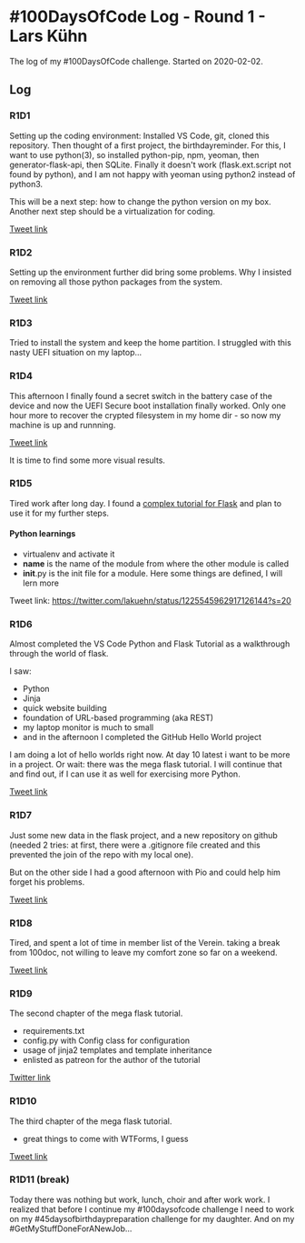 # #100DaysOfCode Log - Round 1 - Lars Kühn

The log of my #100DaysOfCode challenge. Started on 2020-02-02.

## Log

### R1D1

Setting up the coding environment: Installed VS Code, git, cloned this repository.
Then thought of a first project, the birthdayreminder. For this, I want to use
python(3), so installed python-pip, npm, yeoman, then generator-flask-api, then SQLite.
Finally it doesn't work (flask.ext.script not found by python), and I am not happy with
yeoman using python2 instead of python3.

This will be a next step: how to change the python version on my box.
Another next step should be a virtualization for coding.

[Tweet link](https://twitter.com/lakuehn/status/1224001899793387520?s=20)

### R1D2

Setting up the environment further did bring some problems. Why I insisted on removing
all those python packages from the system.

[Tweet link](https://twitter.com/lakuehn/status/1224454296411836416?s=20)

### R1D3

Tried to install the system and keep the home partition. I struggled with this nasty
UEFI situation on my laptop...

### R1D4

This afternoon I finally found a secret switch in the battery case of the device and now
the UEFI Secure boot installation finally worked. Only one hour more to recover the
crypted filesystem in my home dir - so now my machine is up and runnning.

[Tweet link](https://twitter.com/lakuehn/status/1225179105290747905?s=20)

It is time to find some more visual results.

### R1D5

Tired work after long day. I found a [complex tutorial for
Flask](https://blog.miguelgrinberg.com/post/the-flask-mega-tutorial-part-i-hello-world) and plan to use
it for my further steps.

#### Python learnings

* virtualenv and activate it
* __name__ is the name of the module from where the other module is called
* __init__.py is the init file for a module. Here some things
  are defined, I will lern more
  
Tweet link: <https://twitter.com/lakuehn/status/1225545962917126144?s=20>

### R1D6

Almost completed the VS Code Python and Flask Tutorial as a walkthrough
through the world of flask.

I saw:

* Python
* Jinja
* quick website building
* foundation of URL-based programming (aka REST)
* my laptop monitor is much to small
* and in the afternoon I completed the GitHub Hello World project

I am doing a lot of hello worlds right now. At day 10 latest i want to
be more in a project. Or wait: there was the mega flask tutorial. I will
continue that and find out, if I can use it as well for exercising more
Python.

[Tweet link](https://twitter.com/lakuehn/status/1225846115570003969?s=20)

### R1D7

Just some new data in the flask project, and a new repository
on github (needed 2 tries: at first, there were a .gitignore file
created and this prevented the join of the repo with my local one).

But on the other side I had a good afternoon with Pio and could help
him forget his problems.

[Tweet link](https://twitter.com/lakuehn/status/1226252294192353280?s=20)

### R1D8

Tired, and spent a lot of time in member list of the Verein.
taking a break from 100doc, not willing to leave my comfort zone so far
on a weekend.

[Tweet link](https://twitter.com/lakuehn/status/1226578711442608128?s=20)

### R1D9

The second chapter of the mega flask tutorial.

* requirements.txt
* config.py with Config class for configuration
* usage of jinja2 templates and template inheritance
* enlisted as patreon for the author of the tutorial

[Twitter link](https://twitter.com/lakuehn/status/1226968965395734529?s=20)

### R1D10

The third chapter of the mega flask tutorial.

* great things to come with WTForms, I guess

[Tweet link](https://twitter.com/lakuehn/status/1227302115686670342?s=20)

### R1D11 (break)

Today there was nothing but work, lunch, choir and after work work.
I realized that before I continue my #100daysofcode challenge I need
to work on my #45daysofbirthdaypreparation challenge for my daughter.
And on my #GetMyStuffDoneForANewJob...
